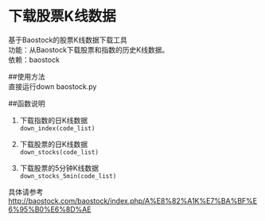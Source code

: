 # 下载股票K线数据<br>
基于Baostock的股票K线数据下载工具<br>
功能：从Baostock下载股票和指数的历史K线数据。<br>
依赖：baostock<br>

##使用方法<br>
直接运行down baostock.py<br>

##函数说明<br>
1. 下载指数的日K线数据<br>
`down_index(code_list)`<br>

2. 下载股票的日K线数据<br>
`down_stocks(code_list)`<br>

3. 下载股票的5分钟K线数据<br>
`down_stocks_5min(code_list)`<br>

具体请参考<br>
http://baostock.com/baostock/index.php/A%E8%82%A1K%E7%BA%BF%E6%95%B0%E6%8D%AE<br>
